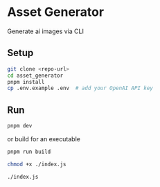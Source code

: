 # Asset Generator

Generate ai images via CLI

## Setup

```bash
git clone <repo-url>
cd asset_generator
pnpm install
cp .env.example .env  # add your OpenAI API key
```

## Run

```bash
pnpm dev
```

or build for an executable

```bash
pnpm run build

chmod +x ./index.js

./index.js
```
